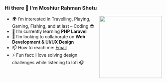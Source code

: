 ### Hi there 👋 I'm Moshiur Rahman Shetu  
<img src="https://github.com/moshiurrahmanshetu/moshiurrahmanshetu/blob/main/profile-pic.png" width="200" align="right" />

- 🌍 I’m interested in Travelling, Playing, Gaming, Fishing, and at last – Coding 😎  
- 🌱 I’m currently learning **PHP Laravel**  
- 💞️ I’m looking to collaborate on **Web Development & UI/UX Design**  
- 📫 How to reach me: [Email](mailto:your@email.com)  
- ⚡ Fun fact: I love solving design challenges while listening to lofi 🎧

